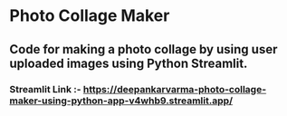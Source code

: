 # Photo Collage Maker

## Code for making a photo collage by using user uploaded images using Python Streamlit.

### Streamlit Link :- https://deepankarvarma-photo-collage-maker-using-python-app-v4whb9.streamlit.app/